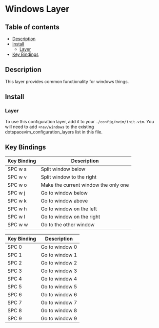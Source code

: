 # Windows Layer

## Table of contents

* [Description](#description)
* [Install](#install)
  * [Layer](#layer)
* [Key Bindings](#key-bindings)


## Description

This layer provides common functionality for windows things.


## Install

### Layer

To use this configuration layer, add it to your `./config/nvim/init.vim`. You will need to add `+nav/windows` to the existing dotspacevim_configuration_layers list in this file.


## Key Bindings

| Key Binding | Description                                              |
|-------------|----------------------------------------------------------|
| SPC w s     | Split window below                                       |
| SPC w v     | Split window to the right                                |
| SPC w o     | Make the current window the only one                     |
| SPC w j     | Go to window below                                       |
| SPC w k     | Go to window above                                       |
| SPC w h     | Go to window on the left                                 |
| SPC w l     | Go to window on the right                                |
| SPC w w     | Go to the other window                                   |


| Key Binding | Description                            |
|-------------|----------------------------------------|
| SPC 0       | Go to window 0                         |
| SPC 1       | Go to window 1                         |
| SPC 2       | Go to window 2                         |
| SPC 3       | Go to window 3                         |
| SPC 4       | Go to window 4                         |
| SPC 5       | Go to window 5                         |
| SPC 6       | Go to window 6                         |
| SPC 7       | Go to window 7                         |
| SPC 8       | Go to window 8                         |
| SPC 9       | Go to window 9                         |
